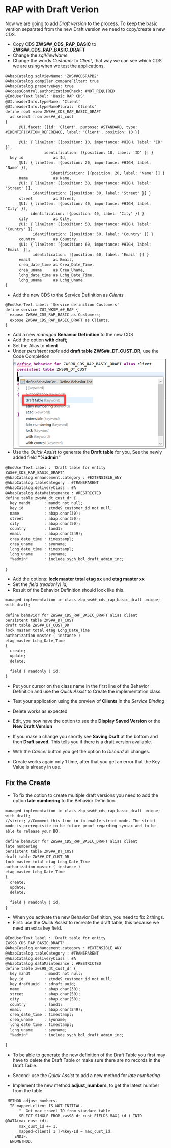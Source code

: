 # RAP with Draft Verion

Now we are going to add *Draft version* to the process. To keep the basic version separated from the new Draft version we need to copy/create a new CDS.

* Copy CDS **ZWS##_CDS_RAP_BASIC** to **ZWS##_CDS_RAP_BASIC_DRAFT**
* Change the *sqlViewName*
* Change the words *Customer* to *Client*, that way we can see which CDS we are using when we test the applications.

``` ABAP CDS
@AbapCatalog.sqlViewName: 'ZWS##CDSRAPB2'
@AbapCatalog.compiler.compareFilter: true
@AbapCatalog.preserveKey: true
@AccessControl.authorizationCheck: #NOT_REQUIRED
@EndUserText.label: 'Basic RAP CDS'
@UI.headerInfo.typeName: 'Client'
@UI.headerInfo.typeNamePlural: 'Clients'
define root view ZWS##_CDS_RAP_BASIC_DRAFT
  as select from zws##_dt_cust
{
      @UI.facet: [{id: 'Client', purpose: #STANDARD, type: #IDENTIFICATION_REFERENCE, label: 'Client', position: 10 }]

      @UI: { lineItem: [{position: 10, importance: #HIGH, label: 'ID' }],
                 identification: [{position: 10, label: 'ID' }] }
  key id             as Id,
      @UI: { lineItem: [{position: 20, importance: #HIGH, label: 'Name' }],
                    identification: [{position: 20, label: 'Name' }] }
      name           as Name,
      @UI: { lineItem: [{position: 30, importance: #HIGH, label: 'Street' }],
            identification: [{position: 30, label: 'Street' }] }
      street         as Street,
      @UI: { lineItem: [{position: 40, importance: #HIGH, label: 'City' }],
           identification: [{position: 40, label: 'City' }] }
      city           as City,
      @UI: { lineItem: [{position: 50, importance: #HIGH, label: 'Country' }],
            identification: [{position: 50, label: 'Country' }] }
      country        as Country,
      @UI: { lineItem: [{position: 60, importance: #HIGH, label: 'Email' }],
            identification: [{position: 60, label: 'Email' }] }
      email          as Email,
      crea_date_time as Crea_Date_Time,
      crea_uname     as Crea_Uname,
      lchg_date_time as Lchg_Date_Time,
      lchg_uname     as Lchg_Uname
}
```

* Add the new CDS to the Service Definition as *Clients*

``` ABAP CDS
@EndUserText.label: 'Service definition Customers'
define service ZUI_WKSP_##_RAP {
  expose ZWS##_CDS_RAP_BASIC as Customers;
  expose ZWS##_CDS_RAP_BASIC_DRAFT as Clients;
}
```

* Add a new *managed* **Behavior Definition** to the new CDS
* Add the option **with draft;**
* Set the Alias to **client**
* Under *persistent table* add **draft table ZWS##_DT_CUST_DR**, use the Code Completion</br>![CodeCompletion](./../../Images/176.png)
* Use the *Quick Assist* to generate the **Draft table** for you, See the newly added field **"%admin"**

``` ABAP
@EndUserText.label : 'Draft table for entity ZWS##_CDS_RAP_BASIC_DRAFT'
@AbapCatalog.enhancement.category : #EXTENSIBLE_ANY
@AbapCatalog.tableCategory : #TRANSPARENT
@AbapCatalog.deliveryClass : #A
@AbapCatalog.dataMaintenance : #RESTRICTED
define table zws##_dt_cust_dr {
  key mandt      : mandt not null;
  key id         : ztmde9_customer_id not null;
  name           : abap.char(30);
  street         : abap.char(50);
  city           : abap.char(50);
  country        : land1;
  email          : abap.char(249);
  crea_date_time : timestampl;
  crea_uname     : syuname;
  lchg_date_time : timestampl;
  lchg_uname     : syuname;
  "%admin"       : include sych_bdl_draft_admin_inc;

}
```

* Add the options: **lock master total etag xx** and **etag master xx**
* Set the *field (readonly) id;*
* Result of the Behavior Definition should look like this.

``` ABAP CDS
managed implementation in class zbp_ws##_cds_rap_basic_draft unique;
with draft;

define behavior for ZWS##_CDS_RAP_BASIC_DRAFT alias client
persistent table ZWS##_DT_CUST
draft table ZWS##_DT_CUST_DR
lock master total etag Lchg_Date_Time
authorization master ( instance )
etag master Lchg_Date_Time
{
  create;
  update;
  delete;

  field ( readonly ) id;
}
```

* Put your cursor on the class name in the first line of the Behavior Definition and use the *Quick Assist* to Create the implementation class.

* Test your application using the preview of **Clients** in the *Service Binding*
* Delete works as expected
* Edit, you now have the option to see the **Display Saved Version** or the **New Draft Version**
* If you make a change you shortly see **Saving Draft** at the bottom and then **Draft saved**. This tells you if there is a draft version available.
* With the *Cancel* button you get the option to *Discard* all changes.
* Create works again only 1 time, after that you get an error that the Key Value is already in use.

## Fix the Create

* To fix the option to create multiple draft versions you need to add the option **late numbering** to the Behavior Definition.

``` ABAP CDS
managed implementation in class zbp_ws##_cds_rap_basic_draft unique;
with draft;
//strict; //Comment this line in to enable strict mode. The strict mode is prerequisite to be future proof regarding syntax and to be able to release your BO.

define behavior for ZWS##_CDS_RAP_BASIC_DRAFT alias client
late numbering
persistent table ZWS##_DT_CUST
draft table ZWS##_DT_CUST_DR
lock master total etag Lchg_Date_Time
authorization master ( instance )
etag master Lchg_Date_Time
{
  create;
  update;
  delete;

  field ( readonly ) id;
}
```

* When you activate the new Behavior Definition, you need to fix 2 things.
* First: use the *Quick Assist* to recreate the draft table, this because we need an extra key field.

``` ABAP
@EndUserText.label : 'Draft table for entity ZWS98_CDS_RAP_BASIC_DRAFT'
@AbapCatalog.enhancement.category : #EXTENSIBLE_ANY
@AbapCatalog.tableCategory : #TRANSPARENT
@AbapCatalog.deliveryClass : #A
@AbapCatalog.dataMaintenance : #RESTRICTED
define table zws98_dt_cust_dr {
  key mandt      : mandt not null;
  key id         : ztmde9_customer_id not null;
  key draftuuid  : sdraft_uuid;
  name           : abap.char(30);
  street         : abap.char(50);
  city           : abap.char(50);
  country        : land1;
  email          : abap.char(249);
  crea_date_time : timestampl;
  crea_uname     : syuname;
  lchg_date_time : timestampl;
  lchg_uname     : syuname;
  "%admin"       : include sych_bdl_draft_admin_inc;

}
```

* To be able to generate the new definition of the Draft Table you first may have to delete the Draft Table or make sure there are no records in the Draft Table.

* Second: use the *Quick Assist* to add a new method for *late numbering*
* Implement the new method **adjust_numbers**, to get the latest number from the table

``` ABAP
 METHOD adjust_numbers.
  IF mapped-client IS NOT INITIAL.
      "  Get max travel ID from standard table
      SELECT SINGLE FROM zws98_dt_cust FIELDS MAX( id ) INTO @DATA(max_cust_id).
      max_cust_id += 1.
      mapped-client[ 1 ]-%key-Id = max_cust_id.
    ENDIF.
  ENDMETHOD.
```
  